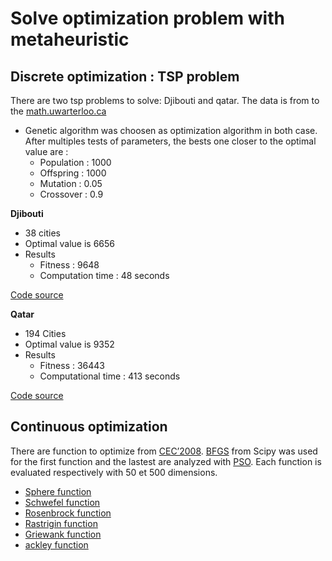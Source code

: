 # Solve optimization problem with metaheuristic

## Discrete optimization : TSP problem

There are two tsp problems to solve: Djibouti and qatar. The data is from to the [math.uwarterloo.ca](http://www.math.uwaterloo.ca/tsp/world/countries.html)
* Genetic algorithm was choosen as optimization algorithm in both case. After multiples tests of parameters, the bests one closer to the optimal value are :
   - Population : 1000
   - Offspring : 1000
   - Mutation : 0.05
   - Crossover : 0.9
   
**__Djibouti__**

- 38 cities 
- Optimal value is 6656
- Results 
   - Fitness : 9648
   - Computation time : 48 seconds
  
 [Code source]()
 
**__Qatar__**

- 194 Cities
- Optimal value is 9352
- Results
   - Fitness : 36443
   - Computational time : 413 seconds

[Code source]()

## Continuous optimization

There are function to optimize from [CEC’2008](). [BFGS](https://transp-or.epfl.ch/courses/optimization2011/slides/09-bfgs.pdf) from Scipy was used for the first function and the lastest are analyzed with [PSO](https://nathanrooy.github.io/posts/2016-08-17/simple-particle-swarm-optimization-with-python/). Each function is evaluated respectively with 50 et 500 dimensions. 

*  [Sphere function](https://github.com/Sohou08/Metaheuristic_optimization_exam/tree/main/sphere)
*  [Schwefel function](https://github.com/Sohou08/Metaheuristic_optimization_exam/tree/main/schwefel)
*  [Rosenbrock function](https://github.com/Sohou08/Metaheuristic_optimization_exam/tree/main/rosenbrock)
*  [Rastrigin function](https://github.com/Sohou08/Metaheuristic_optimization_exam/tree/main/rastrigin)
*  [Griewank function](https://github.com/Sohou08/Metaheuristic_optimization_exam/tree/main/griewank)
*  [ackley function](https://github.com/Sohou08/Metaheuristic_optimization_exam/tree/main/ackley)



